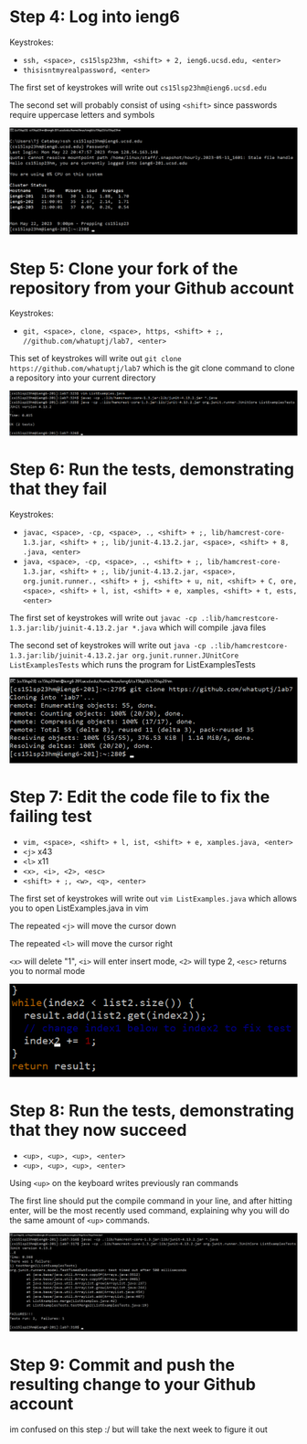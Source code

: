 # Step 4: Log into ieng6
Keystrokes:
* `ssh, <space>, cs15lsp23hm, <shift> + 2, ieng6.ucsd.edu, <enter>`
* `thisisntmyrealpassword, <enter>`

The first set of keystrokes will write out `cs15lsp23hm@ieng6.ucsd.edu`

The second set will probably consist of using `<shift>` since passwords require uppercase letters and symbols

![image](image5.png)

# Step 5: Clone your fork of the repository from your Github account
Keystrokes:
* `git, <space>, clone, <space>, https, <shift> + ;, //github.com/whatuptj/lab7, <enter>`

This set of keystrokes will write out `git clone https://github.com/whatuptj/lab7` which is the git clone command to clone a repository into your current directory

![image](image4.png)

# Step 6: Run the tests, demonstrating that they fail
Keystrokes:
* `javac, <space>, -cp, <space>, ., <shift> + ;, lib/hamcrest-core-1.3.jar, <shift> + ;, lib/junit-4.13.2.jar, <space>, <shift> + 8, .java, <enter>`
* `java, <space>, -cp, <space>, ., <shift> + ;, lib/hamcrest-core-1.3.jar, <shift> + ;, lib/junit-4.13.2.jar, <space>, org.junit.runner., <shift> + j, <shift> + u, nit, <shift> + C, ore, <space>, <shift> + l, ist, <shift> + e, xamples, <shift> + t, ests, <enter>`

The first set of keystrokes will write out `javac -cp .:lib/hamcrestcore-1.3.jar:lib/juinit-4.13.2.jar *.java` which will compile .java files

The second set of keystrokes will write out `java -cp .:lib/hamcrestcore-1.3.jar:lib/juinit-4.13.2.jar org.junit.runner.JUnitCore ListExamplesTests` which runs the program for ListExamplesTests

![image](image3.png)

# Step 7: Edit the code file to fix the failing test
* `vim, <space>, <shift> + l, ist, <shift> + e, xamples.java, <enter>`
* `<j>` x43
* `<l>` x11
* `<x>, <i>, <2>, <esc>`
* `<shift> + ;, <w>, <q>, <enter>`

The first set of keystrokes will write out `vim ListExamples.java` which allows you to open ListExamples.java in vim

The repeated `<j>` will move the cursor down
  
The repeated `<l>` will move the cursor right
  
`<x>` will delete "1", `<i>` will enter insert mode, `<2>` will type 2, `<esc>` returns you to normal mode

![image](image2.png)

# Step 8: Run the tests, demonstrating that they now succeed
* `<up>, <up>, <up>, <enter>`
* `<up>, <up>, <up>, <enter>`

Using `<up>` on the keyboard writes previously ran commands

The first line should put the compile command in your line, and after hitting enter, will be the most recently used command, explaining why you will do the same amount of `<up>` commands.

![image](image1.png)

# Step 9: Commit and push the resulting change to your Github account
im confused on this step :/ but will take the next week to figure it out
